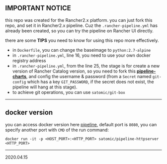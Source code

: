 ## IMPORTANT NOTICE
this repo was created for the Rancher2.x platform. you can just fork this repo, and set it in Rancher2.x pipeline. Cuz the `.rancher-pipeline.yml` has already been created, so you can try the pipeline on Rancher UI directly.

there are some **TIPS** you need to know for using this repo more effectively.
- in `Dockerfile`, you can change the baseimage to `python:2.7-alpine`
- in `.rancher-pipeline.yml`, line 16, you need to use your own docker registry address
- in `.rancher-pipeline.yml`, from the line 25, the stage is for create a new version of Rancher Catalog version, so you need to fork this **[pipeline-charts](https://github.com/satomic/pipeline-charts)**, and config the username & password (from a `Secret` named `git-config` which has a key `GIT_PASSWORD`, if the secret does not exist, the pipeline will hang at this stage).
- to achieve git operations, you can use `satomic/git-box`

---

## docker version
you can access docker version here [pipeline](https://hub.docker.com/r/satomic/python-httpserver/), default port is `8080`, you can specify another port with `CMD` of the run command:
```
docker run -it -p <HOST_PORT>:<HTTP_PORT> satomic/pipeline-httpserver <HTTP_PORT>
```
___
2020.04.15
